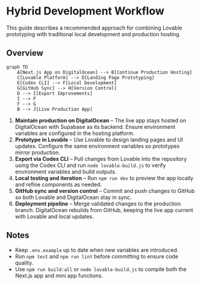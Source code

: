 # Hybrid Development Workflow

This guide describes a recommended approach for combining Lovable prototyping with traditional local development and production hosting.

## Overview

```mermaid
graph TD
    A[Next.js App on DigitalOcean] --> B[Continue Production Hosting]
    C[Lovable Platform] --> D[Landing Page Prototyping]
    E[Codex CLI] --> F[Local Development]
    G[GitHub Sync] --> H[Version Control]
    D --> I[Export Improvements]
    I --> F
    F --> G
    B --> J[Live Production App]
```

1. **Maintain production on DigitalOcean** – The live app stays hosted on DigitalOcean with Supabase as its backend. Ensure environment variables are configured in the hosting platform.
2. **Prototype in Lovable** – Use Lovable to design landing pages and UI updates. Configure the same environment variables so prototypes mirror production.
3. **Export via Codex CLI** – Pull changes from Lovable into the repository using the Codex CLI and run `node lovable-build.js` to verify environment variables and build outputs.
4. **Local testing and iteration** – Run `npm run dev` to preview the app locally and refine components as needed.
5. **GitHub sync and version control** – Commit and push changes to GitHub so both Lovable and DigitalOcean stay in sync.
6. **Deployment pipeline** – Merge validated changes to the production branch. DigitalOcean rebuilds from GitHub, keeping the live app current with Lovable and local updates.

## Notes

- Keep `.env.example` up to date when new variables are introduced.
- Run `npm test` and `npm run lint` before committing to ensure code quality.
- Use `npm run build:all` or `node lovable-build.js` to compile both the Next.js app and mini app functions.
